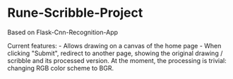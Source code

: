 # Rune-Scribble-Project 
Based on Flask-Cnn-Recognition-App

Current features:
    - Allows drawing on a canvas of the home page
    - When clicking "Submit", redirect to another page,
        showing the original drawing / scribble and its 
        processed version. At the moment, the processing is
        trivial: changing RGB color scheme to BGR.